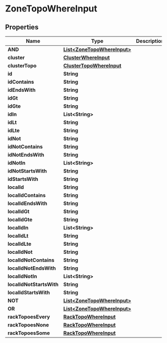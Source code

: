 

# ZoneTopoWhereInput


## Properties

Name | Type | Description | Notes
------------ | ------------- | ------------- | -------------
**AND** | [**List&lt;ZoneTopoWhereInput&gt;**](ZoneTopoWhereInput.md) |  |  [optional]
**cluster** | [**ClusterWhereInput**](ClusterWhereInput.md) |  |  [optional]
**clusterTopo** | [**ClusterTopoWhereInput**](ClusterTopoWhereInput.md) |  |  [optional]
**id** | **String** |  |  [optional]
**idContains** | **String** |  |  [optional]
**idEndsWith** | **String** |  |  [optional]
**idGt** | **String** |  |  [optional]
**idGte** | **String** |  |  [optional]
**idIn** | **List&lt;String&gt;** |  |  [optional]
**idLt** | **String** |  |  [optional]
**idLte** | **String** |  |  [optional]
**idNot** | **String** |  |  [optional]
**idNotContains** | **String** |  |  [optional]
**idNotEndsWith** | **String** |  |  [optional]
**idNotIn** | **List&lt;String&gt;** |  |  [optional]
**idNotStartsWith** | **String** |  |  [optional]
**idStartsWith** | **String** |  |  [optional]
**localId** | **String** |  |  [optional]
**localIdContains** | **String** |  |  [optional]
**localIdEndsWith** | **String** |  |  [optional]
**localIdGt** | **String** |  |  [optional]
**localIdGte** | **String** |  |  [optional]
**localIdIn** | **List&lt;String&gt;** |  |  [optional]
**localIdLt** | **String** |  |  [optional]
**localIdLte** | **String** |  |  [optional]
**localIdNot** | **String** |  |  [optional]
**localIdNotContains** | **String** |  |  [optional]
**localIdNotEndsWith** | **String** |  |  [optional]
**localIdNotIn** | **List&lt;String&gt;** |  |  [optional]
**localIdNotStartsWith** | **String** |  |  [optional]
**localIdStartsWith** | **String** |  |  [optional]
**NOT** | [**List&lt;ZoneTopoWhereInput&gt;**](ZoneTopoWhereInput.md) |  |  [optional]
**OR** | [**List&lt;ZoneTopoWhereInput&gt;**](ZoneTopoWhereInput.md) |  |  [optional]
**rackTopoesEvery** | [**RackTopoWhereInput**](RackTopoWhereInput.md) |  |  [optional]
**rackTopoesNone** | [**RackTopoWhereInput**](RackTopoWhereInput.md) |  |  [optional]
**rackTopoesSome** | [**RackTopoWhereInput**](RackTopoWhereInput.md) |  |  [optional]



